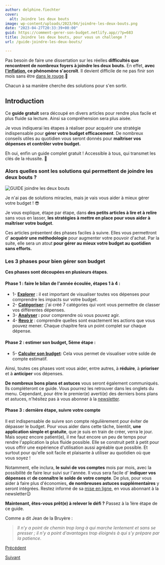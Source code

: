 ```yaml
---
author: delphine.fiechter
cover:
  alt: Joindre les deux bouts
image: wp-content/uploads/2023/04/joindre-les-deux-bouts.png
date: "2023-04-27T20:33:39+00:00"
guid: https://comment-gerer-son-budget.netlify.app//?p=683
title: Joindre les deux bouts, pour vous un challenge ?
url: /guide-joindre-les-deux-bouts/

---
```

Pas besoin de faire une dissertation sur les réelles **difficultés que rencontrent de nombreux foyers à joindre les deux bouts.** En effet, **avec [l'inflation](https://www.lafinancepourtous.com/2022/06/28/quel-est-limpact-de-linflation-sur-les-menages/ "l'inflation"), ce phénomène s'accroît**. Il devient difficile de ne pas finir son mois sans être [dans le rouge](https://comment-gerer-son-budget.netlify.app//menages-dans-le-rouge/ "Ménages dans le rouge").🥴

Chacun à sa manière cherche des solutions pour s'en sortir.

## Introduction

Ce **guide gratuit** sera découpé en divers articles pour rendre plus facile et plus fluide sa lecture. Ainsi sa compréhension sera plus aisée.

Je vous indiquerai les étapes à réaliser pour acquérir une stratégie indispensable pour **gérer votre budget efficacement**. De nombreux conseils utiles au quotidien vous seront donnés pour **maîtriser vos dépenses et contrôler votre budget.**

Eh oui, enfin un guide complet gratuit ! Accessible à tous, qui transmet les clés de la réussite. 🔧

### Alors quelles sont les solutions qui permettent de joindre les deux bouts ?

![GUIDE joindre les deux bouts](https://comment-gerer-son-budget.netlify.app//wp-content/uploads/2023/04/guide-joindre-les-deux-bouts-1024x789.png)

Je n'ai pas de solutions miracles, mais je vais vous aider à mieux gérer votre budget ! 😎

Je vous explique, étape par étape, dans **des petits articles à lire et à relire** sans vous en lasser, **les stratégies à mettre en place pour vous aider à maîtriser votre budget**.

Ces articles présentent des phases faciles à suivre. Elles vous permettront d' **acquérir une méthodologie** pour augmenter votre pouvoir d'achat. Par la suite, elle sera un atout **pour gérer au mieux votre budget au quotidien sans efforts.**

### Les 3 phases pour bien gérer son budget

**Ces phases sont découpées en plusieurs étapes**.

#### Phase 1 : faire le bilan de l'année écoulée, étapes 1 à 4 :

- 1- [**Explorer**](https://comment-gerer-son-budget.netlify.app//guide-1-explorer-vos-depenses/ "explorer") : il est important de visualiser toutes vos dépenses pour comprendre les impacts sur votre budget.
- 2- **[Catégoriser](https://comment-gerer-son-budget.netlify.app//guide-2-categoriser-vos-depenses/ "catégoriser")**: j'ai créé 7 catégories qui vont vous permettre de classer vos différentes dépenses.
- 3- **[Analyser](https://comment-gerer-son-budget.netlify.app//guide-3-analyser-vos-depenses/ "") :** pour comprendre où vous pouvez agir.
- 4- **[**Revo** ir](https://comment-gerer-son-budget.netlify.app//guide-4-revoir-vos-depenses "")** : comprendre quelles sont exactement les actions que vous pouvez mener. Chaque chapitre fera un point complet sur chaque dépense.

#### Phase 2 : estimer son budget, 5ème étape :

- 5- **[Calculer son budget](http://commentgerersonbudget.fr/guide-5-calculer-son-budget "Calculer son budget")**: Cela vous permet de visualiser votre solde de compte estimatif.

Ainsi, toutes ces phases vont vous aider, entre autres, à **réduire**, à **prioriser** et à **anticiper** vos dépenses.

**De nombreux bons plans et astuces** vous seront également communiqués. Ils compléteront ce guide. Vous pourrez les retrouver dans les onglets du menu. Cependant, pour être le premier(e) averti(e) des derniers bons plans et astuces, n'hésitez pas à vous abonner à la [newsletter](https://comment-gerer-son-budget.netlify.app//s-abonner-a-la-newsletter/ "newsletter").

#### Phase 3 : dernière étape, suivre votre compte

Il est indispensable de suivre son compte régulièrement pour éviter de dépasser le budget. Pour vous aider dans cette tâche, bientôt, **une application simple et gratuite**, que je suis en train de créer, verra le jour. Mais soyez encore patient(e), il me faut encore un peu de temps pour rendre l'application la plus fluide possible. Elle se construit petit à petit pour vous offrir une expérience d'utilisation aussi agréable que possible. Et surtout pour qu'elle soit facile et plaisante à utiliser au quotidien où que vous soyez !

Notamment, elle inclura, **le suivi de vos comptes** mois par mois, avec la possibilité de faire leur suivi sur l'année. Il vous sera facile d' **indiquer vos dépenses** et **de connaître le solde de votre compte**. De plus, pour vous aider à faire plus d'économies, **de nombreuses astuces supplémentaires** y seront intégrées. Restez informé de sa [mise en ligne](http://commentgerersonbudget.fr/s-abonner-a-la-newsletter/ "inscription à la newsletter"), en vous abonnant à la newsletter😉

**Maintenant, êtes-vous prêt(e) à relever le défi ?** Passez à la 1ère étape de ce guide.

Comme a dit Jean de la Bruyère :

> _Il n'y a point de chemin trop long à qui marche lentement et sans se presser ; il n'y a point d'avantages trop éloignés à qui s'y prépare par la patience_.

[Précédent](https://comment-gerer-son-budget.netlify.app//guide-gratuit-comment-gerer-son-budget/ "Enfin un guide gratuit : comment gérer son budget ?")

[Suivant](https://comment-gerer-son-budget.netlify.app//guide-1-explorer-vos-depenses/ "")
